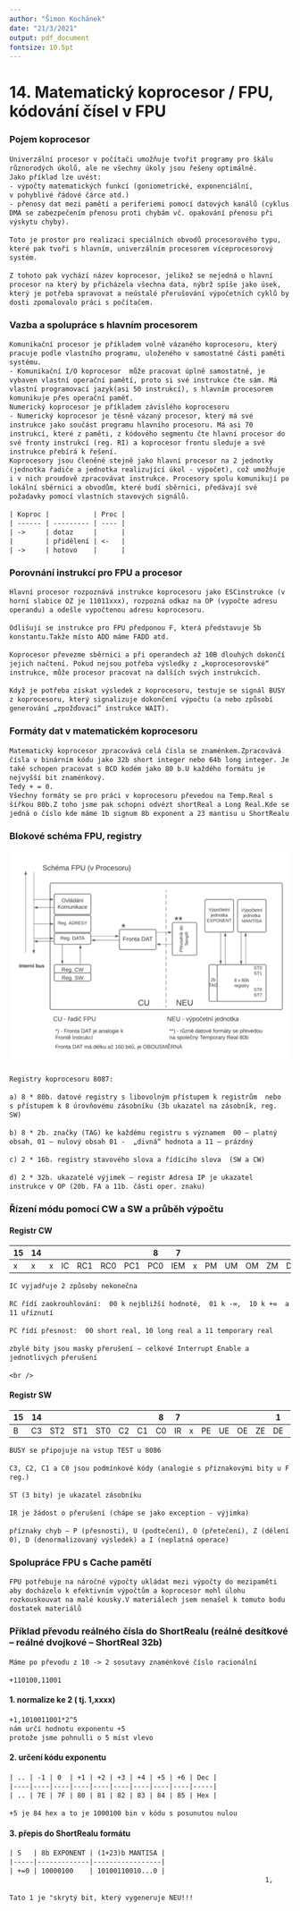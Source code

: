 ```yaml
---
author: "Šimon Kochánek"
date: "21/3/2021"
output: pdf_document
fontsize: 10.5pt
---
```


<style type="text/css">
  body{
    font-size: 10.5pt;
  }
</style>

# 14. Matematický koprocesor / FPU, kódování čísel v FPU

### Pojem koprocesor

    Univerzální procesor v počítači umožňuje tvořit programy pro škálu různorodých úkolů, ale ne všechny úkoly jsou řešeny optimálně.
    Jako příklad lze uvést: 
    - výpočty matematických funkcí (goniometrické, exponenciální, v pohyblivé řádové čárce atd.) 
    - přenosy dat mezi pamětí a periferiemi pomocí datových kanálů (cyklus DMA se zabezpečením přenosu proti chybám vč. opakování přenosu při výskytu chyby). 
    
    Toto je prostor pro realizaci speciálních obvodů procesorového typu, které pak tvoří s hlavním, univerzálním procesorem víceprocesorový systém.
    
    Z tohoto pak vychází název koprocesor, jelikož se nejedná o hlavní procesor na který by přicházela všechna data, nýbrž spíše jako úsek, který je potřeba spravovat a neústalé přerušování výpočetních cyklů by dosti zpomalovalo práci s počítačem.

### Vazba a spolupráce s hlavním procesorem

    Komunikační procesor je příkladem volně vázaného koprocesoru, který pracuje podle vlastního programu, uloženého v samostatné části paměti systému.
    - Komunikační I/O koprocesor  může pracovat úplně samostatně, je vybaven vlastní operační pamětí, proto si své instrukce čte sám. Má vlastní programovací jazyk(asi 50 instrukcí), s hlavním procesorem  komunikuje přes operační paměť.
    Numerický koprocesor je příkladem závislého koprocesoru 
    - Numerický koprocesor je těsně vázaný procesor, který má své instrukce jako součást programu hlavního procesoru. Má asi 70 instrukcí, které z paměti, z kódového segmentu čte hlavní procesor do své fronty instrukcí (reg. RI) a koprocesor frontu sleduje a své instrukce přebírá k řešení.
    Koprocesory jsou členěné stejně jako hlavní procesor na 2 jednotky (jednotka řadiče a jednotka realizující úkol - výpočet), což umožňuje i v nich proudově zpracovávat instrukce. Procesory spolu komunikují po lokální sběrnici a obvodům, které budí sběrnici, předávají své požadavky pomocí vlastních stavových signálů.
    
    | Koproc |           | Proc |
    | ------ | --------- | ---- |
    | ->     | dotaz     |      |
    |        | přidělení | <-   |
    | ->     | hotovo    |      |

### Porovnání instrukcí pro FPU a procesor

    Hlavní procesor rozpoznává instrukce koprocesoru jako ESCinstrukce (v horní slabice OZ je 11011xxx), rozpozná odkaz na OP (vypočte adresu operandu) a odešle vypočtenou adresu koprocesoru.
    
    Odlišují se instrukce pro FPU předponou F, která představuje 5b konstantu.Takže místo ADD máme FADD atd.
    
    Koprocesor převezme sběrnici a při operandech až 10B dlouhých dokončí jejich načtení. Pokud nejsou potřeba výsledky z „koprocesorovské“ instrukce, může procesor pracovat na dalších svých instrukcích. 
    
    Když je potřeba získat výsledek z koprocesoru, testuje se signál BUSY z koprocesoru, který signalizuje dokončení výpočtu (a nebo způsobí generování „zpožďovací“ instrukce WAIT).

### Formáty dat v matematickém koprocesoru

    Matematický koprocesor zpracovává celá čísla se znaménkem.Zpracovává čísla v binárním kódu jako 32b short integer nebo 64b long integer. Je také schopen pracovat s BCD kodém jako 80 b.U každého formátu je nejvyšší bit znaménkový.
    Tedy + = 0.
    Všechny formáty se pro práci v koprocesoru převedou na Temp.Real s šířkou 80b.Z toho jsme pak schopni odvézt shortReal a Long Real.Kde se jedná o číslo kde máme 1b signum 8b exponent a 23 mantisu u ShortRealu


### Blokové schéma FPU, registry

![](images/SchemaFPU.png) 

    Registry koprocesoru 8087:
    
    a) 8 * 80b. datové registry s libovolným přístupem k registrům  nebo s přístupem k 8 úrovňovému zásobníku (3b ukazatel na zásobník, reg. SW)
    
    b) 8 * 2b. značky (TAG) ke každému registru s významem  00 – platný obsah, 01 – nulový obsah 01 -  „divná“ hodnota a 11 – prázdný
    
    c) 2 * 16b. registry stavového slova a řídícího slova  (SW a CW)
    
    d) 2 * 32b. ukazatelé výjimek – registr Adresa IP je ukazatel instrukce v OP (20b. FA a 11b. části oper. znaku) 

### Řízení módu pomocí CW a SW a průběh výpočtu

#### Registr CW

| 15 | 14 |   |    |     |     |     | 8   | 7   |   |    |    |    |    | 1  | 0  |
|----|----|---|----|-----|-----|-----|-----|-----|---|----|----|----|----|----|----|
| x  | x  | x | IC | RC1 | RC0 | PC1 | PC0 | IEM | x | PM | UM | OM | ZM | DM | IM |

    IC vyjadřuje 2 způsoby nekonečna
    
    RC řídí zaokrouhlování:  00 k nejbližší hodnotě,  01 k -∞,  10 k +∞  a  11 uříznutí
    
    PC řídí přesnost:  00 short real, 10 long real a 11 temporary real
    
    zbylé bity jsou masky přerušení – celkové Interrupt Enable a jednotlivých přerušení
    
    <br />

#### Registr SW

| 15 | 14 |     |     |     |    |    | 8  | 7  |   |    |    |    |    | 1  | 0  |
|----|----|-----|-----|-----|----|----|----|----|---|----|----|----|----|----|----|
| B  | C3 | ST2 | ST1 | ST0 | C2 | C1 | C0 | IR | x | PE | UE | OE | ZE | DE | IE |

    BUSY se připojuje na vstup TEST u 8086
    
    C3, C2, C1 a C0 jsou podmínkové kódy (analogie s příznakovými bity u F reg.)
    
    ST (3 bity) je ukazatel zásobníku
    
    IR je žádost o přerušení (chápe se jako exception - výjimka)
    
    příznaky chyb – P (přesnosti), U (podtečení), O (přetečení), Z (dělení 0), D (denormalizovaný výsledek) a I (neplatná operace)

### Spolupráce FPU s Cache pamětí

    FPU potřebuje na náročné výpočty ukládat mezi výpočty do mezipaměti aby docházelo k efektivním výpočtům a koprocesor mohl úlohu rozkouskouvat na malé kousky.V materiálech jsem nenašel k tomuto bodu dostatek materiálů

### Příklad převodu reálného čísla do ShortRealu (reálné desítkové – reálné dvojkové – ShortReal 32b)

    Máme po převodu z 10 -> 2 sosutavy znaménkové číslo racionální
    
    +110100,11001

#### 1. normalize ke 2  ( tj. 1,xxxx)

    +1,1010011001*2^5
    nám určí hodnotu exponentu +5
    protože jsme pohnulli o 5 míst vlevo

#### 2. určení kódu exponentu

    | .. | -1 | 0  | +1 | +2 | +3 | +4 | +5 | +6 | Dec |
    |----|----|----|----|----|----|----|----|----|-----|
    | .. | 7E | 7F | 80 | 81 | 82 | 83 | 84 | 85 | Hex |
    
    +5 je 84 hex a to je 1000100 bin v kódu s posunutou nulou

#### 3. přepis do ShortRealu formátu

    | S   | 8b EXPONENT | (1+23)b MANTISA |
    |-----|-------------|-----------------|
    | +=0 | 10000100    | 10100110010...0 |
    ​																 1,
    
    Tato 1 je "skrytý bit, který vygeneruje NEU!!!


​    